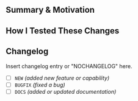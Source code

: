 ## Summary & Motivation

## How I Tested These Changes

## Changelog

Insert changelog entry or "NOCHANGELOG" here.

- [ ] `NEW` _(added new feature or capability)_
- [ ] `BUGFIX` _(fixed a bug)_
- [ ] `DOCS` _(added or updated documentation)_

